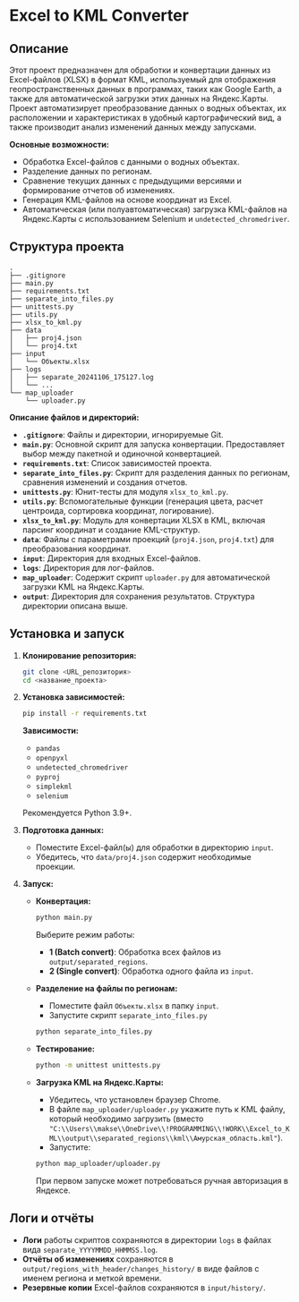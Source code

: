 # Excel to KML Converter

## Описание

Этот проект предназначен для обработки и конвертации данных из Excel-файлов (XLSX) в формат KML, используемый для отображения геопространственных данных в программах, таких как Google Earth, а также для автоматической загрузки этих данных на Яндекс.Карты. Проект автоматизирует преобразование данных о водных объектах, их расположении и характеристиках в удобный картографический вид, а также производит анализ изменений данных между запусками.

**Основные возможности:**

-   Обработка Excel-файлов с данными о водных объектах.
-   Разделение данных по регионам.
-   Сравнение текущих данных с предыдущими версиями и формирование отчетов об изменениях.
-   Генерация KML-файлов на основе координат из Excel.
-   Автоматическая (или полуавтоматическая) загрузка KML-файлов на Яндекс.Карты с использованием Selenium и `undetected_chromedriver`.

## Структура проекта

```
.
├── .gitignore
├── main.py
├── requirements.txt
├── separate_into_files.py
├── unittests.py
├── utils.py
├── xlsx_to_kml.py
├── data
│   ├── proj4.json
│   └── proj4.txt
├── input
│   └── Объекты.xlsx
├── logs
│   ├── separate_20241106_175127.log
│   └── ...
└── map_uploader
    └── uploader.py
```

**Описание файлов и директорий:**

-   **`.gitignore`**: Файлы и директории, игнорируемые Git.
-   **`main.py`**: Основной скрипт для запуска конвертации. Предоставляет выбор между пакетной и одиночной конвертацией.
-   **`requirements.txt`**: Список зависимостей проекта.
-   **`separate_into_files.py`**: Скрипт для разделения данных по регионам, сравнения изменений и создания отчетов.
-   **`unittests.py`**: Юнит-тесты для модуля `xlsx_to_kml.py`.
-   **`utils.py`**: Вспомогательные функции (генерация цвета, расчет центроида, сортировка координат, логирование).
-   **`xlsx_to_kml.py`**: Модуль для конвертации XLSX в KML, включая парсинг координат и создание KML-структур.
-   **`data`**: Файлы с параметрами проекций (`proj4.json`, `proj4.txt`) для преобразования координат.
-   **`input`**: Директория для входных Excel-файлов.
-   **`logs`**: Директория для лог-файлов.
-   **`map_uploader`**: Содержит скрипт `uploader.py` для автоматической загрузки KML на Яндекс.Карты.
-   **`output`**: Директория для сохранения результатов. Структура директории описана выше.

## Установка и запуск

1. **Клонирование репозитория:**

    ```bash
    git clone <URL_репозитория>
    cd <название_проекта>
    ```

2. **Установка зависимостей:**

    ```bash
    pip install -r requirements.txt
    ```

    **Зависимости:**

    -   `pandas`
    -   `openpyxl`
    -   `undetected_chromedriver`
    -   `pyproj`
    -   `simplekml`
    -   `selenium`

    Рекомендуется Python 3.9+.

3. **Подготовка данных:**
    -   Поместите Excel-файл(ы) для обработки в директорию `input`.
    -   Убедитесь, что `data/proj4.json` содержит необходимые проекции.

4. **Запуск:**

    -   **Конвертация:**

        ```bash
        python main.py
        ```

        Выберите режим работы:

        -   **1 (Batch convert)**: Обработка всех файлов из `output/separated_regions`.
        -   **2 (Single convert)**: Обработка одного файла из `input`.

    -   **Разделение на файлы по регионам:**
        -   Поместите файл `Объекты.xlsx` в папку `input`.
        -   Запустите скрипт `separate_into_files.py`

        ```bash
        python separate_into_files.py
        ```

    -   **Тестирование:**

        ```bash
        python -m unittest unittests.py
        ```

    -   **Загрузка KML на Яндекс.Карты:**
        -   Убедитесь, что установлен браузер Chrome.
        -   В файле `map_uploader/uploader.py` укажите путь к KML файлу, который необходимо загрузить (вместо `"C:\\Users\\makse\\OneDrive\\!PROGRAMMING\\!WORK\\Excel_to_KML\\output\\separated_regions\\kml\\Амурская_область.kml"`).
        -   Запустите:

        ```bash
        python map_uploader/uploader.py
        ```

        При первом запуске может потребоваться ручная авторизация в Яндексе.

## Логи и отчёты

-   **Логи** работы скриптов сохраняются в директории `logs` в файлах вида `separate_YYYYMMDD_HHMMSS.log`.
-   **Отчёты об изменениях** сохраняются в `output/regions_with_header/changes_history/` в виде файлов с именем региона и меткой времени.
-   **Резервные копии** Excel-файлов сохраняются в `input/history/`.
